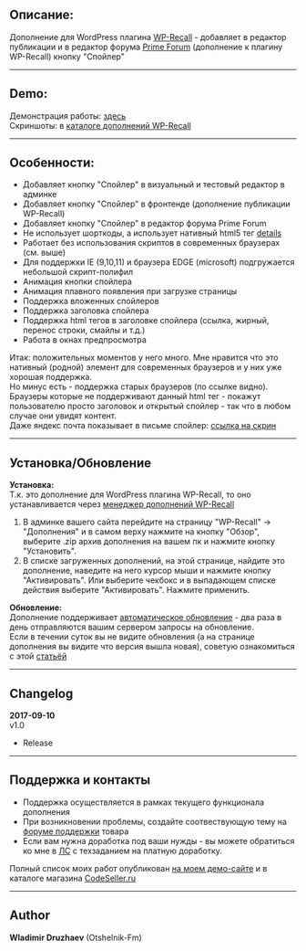 ## Описание:  

Дополнение для WordPress плагина [WP-Recall](https://wordpress.org/plugins/wp-recall/) - добавляет в редактор публикации и в редактор форума [Prime Forum](https://codeseller.ru/products/primeforum/) (дополнение к плагину WP-Recall) кнопку "Спойлер"  

------------------------------

## Demo:  

Демонстрация работы: [здесь](http://across-ocean.otshelnik-fm.ru/wp-recall-spoiler/)  
Скриншоты: в [каталоге дополнений WP-Recall](https://codeseller.ru/products/wp-recall-spoiler/)  

------------------------------

## Особенности:  

- Добавляет кнопку "Спойлер" в визуальный и тестовый редактор в админке  
- Добавляет кнопку "Спойлер" в фронтенде (дополнение публикации WP-Recall)  
- Добавляет кнопку "Спойлер" в редактор форума Prime Forum  
- Не использует шорткоды, а использует нативный html5 тег [details](http://caniuse.com/#search=details)  
- Работает без использования скриптов в современных браузерах (см. выше)  
- Для поддержки IE (9,10,11) и браузера EDGE (microsoft) подгружается небольшой скрипт-полифил  
- Анимация кнопки спойлера  
- Анимация плавного появления при загрузке страницы  
- Поддержка вложенных спойлеров  
- Поддержка заголовка спойлера  
- Поддержка html тегов в заголовке спойлера (ссылка, жирный, перенос строки, смайлы и т.д.)  
- Работа в окнах предпросмотра  

Итак: положительных моментов у него много. Мне нравится что это нативный (родной) элемент для современных браузеров и у них уже хорошая поддержка.  
Но минус есть - поддержка старых браузеров (по ссылке видно). Браузеры которые не поддерживают данный html тег - покажут пользователю просто заголовок и открытый спойлер - так что в любом случае они увидят контент.  
Даже яндекс почта показывает в письме спойлер: [ссылка на скрин](https://yadi.sk/i/28CGG66V3Mm4em)  

------------------------------

## Установка/Обновление  

**Установка:**  
Т.к. это дополнение для WordPress плагина WP-Recall, то оно устанавливается через [менеджер дополнений WP-Recall](https://codeseller.ru/obshhie-svedeniya-o-dopolneniyax-wp-recall/)  

1. В админке вашего сайта перейдите на страницу "WP-Recall" -> "Дополнения" и в самом верху нажмите на кнопку "Обзор", выберите .zip архив дополнения на вашем пк и нажмите кнопку "Установить".  
2. В списке загруженных дополнений, на этой странице, найдите это дополнение, наведите на него курсор мыши и нажмите кнопку "Активировать". Или выберите чекбокс и в выпадающем списке действия выберите "Активировать". Нажмите применить.  


**Обновление:**  
Дополнение поддерживает [автоматическое обновление](https://codeseller.ru/avtomaticheskie-obnovleniya-dopolnenij-plagina-wp-recall/) - два раза в день отправляются вашим сервером запросы на обновление.  
Если в течении суток вы не видите обновления (а на странице дополнения вы видите что версия вышла новая), советую ознакомиться с этой [статьёй](https://codeseller.ru/post-group/rabota-wordpress-krona-cron-prinuditelnoe-vypolnenie-kron-zadach-dlya-wp-recall/) 

------------------------------

## Changelog  
**2017-09-10**  
v1.0  
*  Release  

------------------------------

## Поддержка и контакты  

* Поддержка осуществляется в рамках текущего функционала дополнения  
* При возникновении проблемы, создайте соотвествующую тему на [форуме поддержки](https://codeseller.ru/forum/product-15814/) товара  
* Если вам нужна доработка под ваши нужды - вы можете обратиться ко мне в [ЛС](https://codeseller.ru/author/otshelnik-fm/?tab=chat) с техзаданием на платную доработку.  

Полный список моих работ опубликован [на моем демо-сайте](http://across-ocean.otshelnik-fm.ru/) и в каталоге магазина [CodeSeller.ru](https://codeseller.ru/author/otshelnik-fm/?tab=publics&subtab=type-products)

------------------------------

## Author  

**Wladimir Druzhaev** (Otshelnik-Fm)  
